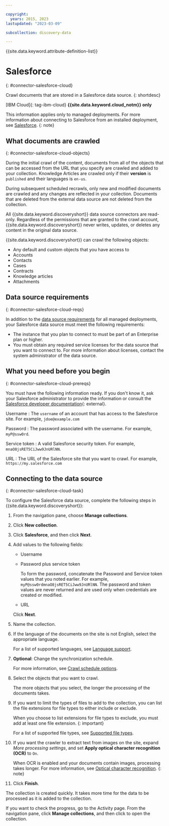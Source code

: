```yaml
---

copyright:
  years: 2015, 2023
lastupdated: "2023-03-09"

subcollection: discovery-data

---
```


{{site.data.keyword.attribute-definition-list}}

# Salesforce
{: #connector-salesforce-cloud}

Crawl documents that are stored in a Salesforce data source.
{: shortdesc}

[IBM Cloud]{: tag-ibm-cloud} **{{site.data.keyword.cloud_notm}} only**

This information applies only to managed deployments. For more information about connecting to Salesforce from an installed deployment, see [Salesforce](/docs/discovery-data?topic=discovery-data-connector-salesforce-cp4d).
{: note}

## What documents are crawled
{: #connector-salesforce-cloud-objects}

During the initial crawl of the content, documents from all of the objects that can be accessed from the URL that you specify are crawled and added to your collection. Knowledge Articles are crawled only if their **version** is `published` and their languages is `en-us`.

During subsequent scheduled recrawls, only new and modified documents are crawled and any changes are reflected in your collection. Documents that are deleted from the external data source are not deleted from the collection.

All {{site.data.keyword.discoveryshort}} data source connectors are read-only. Regardless of the permissions that are granted to the crawl account, {{site.data.keyword.discoveryshort}} never writes, updates, or deletes any content in the original data source.

{{site.data.keyword.discoveryshort}} can crawl the following objects:

-   Any default and custom objects that you have access to
-   Accounts
-   Contacts
-   Cases
-   Contracts
-   Knowledge articles
-   Attachments

## Data source requirements
{: #connector-salesforce-cloud-reqs}

In addition to the [data source requirements](/docs/discovery-data?topic=discovery-data-sources#public-requirements) for all managed deployments, your Salesforce data source must meet the following requirements:

- The instance that you plan to connect to must be part of an Enterprise plan or higher.
- You must obtain any required service licenses for the data source that you want to connect to. For more information about licenses, contact the system administrator of the data source.

## What you need before you begin
{: #connector-salesforce-cloud-prereqs}

You must have the following information ready. If you don't know it, ask your Salesforce administrator to provide the information or consult the [Salesforce developer documentation](https://developer.salesforce.com/docs/){: external}.

Username
:   The `username` of an account that has access to the Salesforce site. For example, `jdoe@example.com`

Password
:   The password associated with the username. For example, `myP@ssw0rd`.

Service token
:   A valid Salesforce security token. For example, `mnaO8jsRET5CiJww9JnURlNN`.

URL
:   The URL of the Salesforce site that you want to crawl. For example, `https://my.salesforce.com`

## Connecting to the data source
{: #connector-salesforce-cloud-task}

To configure the Salesforce data source, complete the following steps in {{site.data.keyword.discoveryshort}}:

1.  From the navigation pane, choose **Manage collections**.
1.  Click **New collection**.
1.  Click **Salesforce**, and then click **Next**.
1.  Add values to the following fields:

    - Username
    - Password plus service token

      To form the password, concatenate the Password and Service token values that you noted earlier. For example, `myP@ssw0rdmnaO8jsRET5CiJww9JnURlNN`. The password and token values are never returned and are used only when credentials are created or modified.
    - URL

    Click **Next**.
1.  Name the collection.
1.  If the language of the documents on the site is not English, select the appropriate language.

    For a list of supported languages, see [Language support](/docs/discovery-data?topic=discovery-data-language-support).
1.  **Optional**: Change the synchronization schedule.

    For more information, see [Crawl schedule options](/docs/discovery-data?topic=discovery-data-collections#crawlschedule).
1.  Select the objects that you want to crawl.

    The more objects that you select, the longer the processing of the documents takes.

1.  If you want to limit the types of files to add to the collection, you can list the file extensions for file types to either include or exclude.

    When you choose to list extensions for file types to exclude, you must add at least one file extension.
    {: important}

    For a list of supported file types, see [Supported file types](/docs/discovery-data?topic=discovery-data-collections#supportedfiletypes).

1.  If you want the crawler to extract text from images on the site, expand *More processing settings*, and set **Apply optical character recognition (OCR)** to `On`.

    When OCR is enabled and your documents contain images, processing takes longer. For more information, see [Optical character recognition](/docs/discovery-data?topic=discovery-data-collections#ocr).
    {: note}

1.  Click **Finish**.

The collection is created quickly. It takes more time for the data to be processed as it is added to the collection.

If you want to check the progress, go to the Activity page. From the navigation pane, click **Manage collections**, and then click to open the collection.
